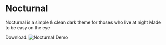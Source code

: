 # Nocturnal

Nocturnal is a simple & clean dark theme for thoses who live at night
Made to be easy on the eye

Download:
![Nocturnal Demo](https://i.imgur.com/cybNOBe.jpg)
